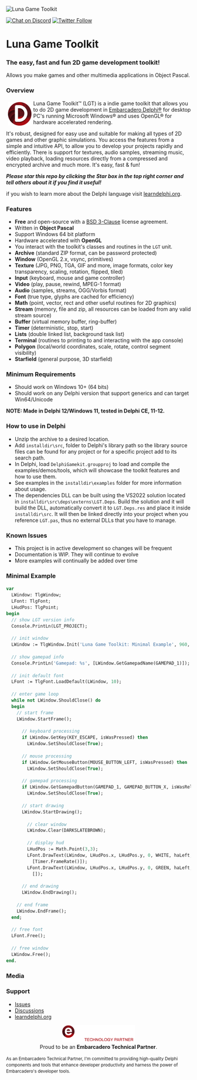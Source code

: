 ![Luna Game Toolkit](media/LGT.png)

[![Chat on Discord](https://img.shields.io/discord/754884471324672040.svg?logo=discord)](https://discord.gg/tPWjMwK) [![Twitter Follow](https://img.shields.io/twitter/follow/tinyBigGAMES?style=social)](https://twitter.com/tinyBigGAMES)
# Luna Game Toolkit
### The easy, fast and fun 2D game development toolkit!

Allows you make games and other multimedia applications in Object Pascal.

### Overview
<img src="media/made-with-delphi.png" alt="Your Logo" width="64" height="64" align="left"  style="padding: 5px;" />
Luna Game Toolkit&trade; (LGT) is a indie game toolkit that allows you to do 2D game development in <a href="https://www.embarcadero.com/products/delphi" target="_blank"> Embarcadero Delphi®</a> for desktop PC's running Microsoft Windows® and uses OpenGL® for hardware accelerated rendering.

It's robust, designed for easy use and suitable for making all types of 2D games and other graphic simulations. You access the features from a simple and intuitive API, to allow you to develop your projects rapidly and efficiently. There is support for textures, audio samples, streaming music, video playback, loading resources directly from a compressed and encrypted archive and much more. It's easy, fast & fun!

<b>*Please star this repo by clicking the Star box in the top right corner and tell others about it if you find it useful!*</b>

if you wish to learn more about the Delphi language visit <a href="https://learndelphi.org/" target="_blank">learndelphi.org</a>.

### Features
- **Free** and open-source with a <a href="https://github.com/tinyBigGAMES/LunaGameToolkit/blob/main/LICENSE" target="_blank">BSD 3-Clause</a> license agreement.
- Written in **Object Pascal**
- Support Windows 64 bit platform
- Hardware accelerated with **OpenGL**
- You interact with the toolkit's classes and routines in the `LGT` unit.
- **Archive** (standard ZIP format, can be password protected)
- **Window** (OpenGL 2.x, vsync, primitives)
- **Texture** (JPG, PNG, TGA, GIF and more, image formats, color key transparency, scaling, rotation, flipped, tiled)
- **Input** (keyboard, mouse and game controller)
- **Video** (play, pause, rewind, MPEG-1 format)
- **Audio** (samples, streams, OGG/Vorbis format)
- **Font** (true type, glyphs are cached for efficiency)
- **Math** (point, vector, rect and other useful routines for 2D graphics)
- **Stream** (memory, file and zip, all resources can be loaded from any valid stream source)
- **Buffer** (virtual memory buffer, ring-buffer)
- **Timer** (deterministic, stop, start)
- **Lists** (double linked list, background task list)
- **Terminal** (routines to printing to and interacting with the app console)
- **Polygon** (local/world coordinates, scale, rotate, control segment visibility)
- **Starfield** (general purpose, 3D starfield)

### Minimum Requirements 
- Should work on Windows 10+ (64 bits)
- Should work on any Delphi version that support generics and can target Win64/Unicode

**NOTE: Made in Delphi 12/Windows 11, tested in Delphi CE, 11-12.**

### How to use in Delphi
- Unzip the archive to a desired location.
- Add `installdir\src`, folder to Delphi's library path so the library source files can be found for any project or for a specific project add to its search path.
- In Delphi, load `DelphiGamekit.groupproj` to load and compile the examples/demos/tools, which will showcase the toolkit features and how to use them.
- See examples in the `installdir\examples` folder for more information about usage.
- The dependencies DLL can be built using the VS2022 solution located in `installdir\src\deps\externs\LGT.Deps`. Build the solution and it will build the DLL, automatically convert it to `LGT.Deps.res` and place it inside `installdir\src`. It will then be linked directly into your project when you reference `LGT.pas`, thus no external DLLs that you have to manage.

### Known Issues
- This project is in active development so changes will be frequent 
- Documentation is WIP. They will continue to evolve
- More examples will continually be added over time

### Minimal Example
```Pascal
var
  LWindow: TlgWindow;
  LFont: TlgFont;
  LHudPos: TlgPoint;
begin
  // show LGT version info
  Console.PrintLn(LGT_PROJECT);

  // init window
  LWindow := TlgWindow.Init('Luna Game Toolkit: Minimal Example', 960, 540);

  // show gamepad info
  Console.PrintLn('Gamepad: %s', [LWindow.GetGamepadName(GAMEPAD_1)]);

  // init default font
  LFont := TlgFont.LoadDefault(LWindow, 10);

  // enter game loop
  while not LWindow.ShouldClose() do
  begin
    // start frame
    LWindow.StartFrame();

      // keyboard processing
      if LWindow.GetKey(KEY_ESCAPE, isWasPressed) then
        LWindow.SetShouldClose(True);

      // mouse processing
      if LWindow.GetMouseButton(MOUSE_BUTTON_LEFT, isWasPressed) then
        LWindow.SetShouldClose(True);

      // gamepad processing
      if LWindow.GetGamepadButton(GAMEPAD_1, GAMEPAD_BUTTON_X, isWasReleased) then
        LWindow.SetShouldClose(True);

      // start drawing
      LWindow.StartDrawing();

        // clear window
        LWindow.Clear(DARKSLATEBROWN);

        // display hud
        LHudPos := Math.Point(3,3);
        LFont.DrawText(LWindow, LHudPos.x, LHudPos.y, 0, WHITE, haLeft,  '%d fps',
          [Timer.FrameRate()]);
        LFont.DrawText(LWindow, LHudPos.x, LHudPos.y, 0, GREEN, haLeft,  'ESC - Quit',
          []);

      // end drawing
      LWindow.EndDrawing();

    // end frame
    LWindow.EndFrame();
  end;

  // free font
  LFont.Free();

  // free window
  LWindow.Free();
end.
```

### Media

### Support
- <a href="https://github.com/tinyBigGAMES/LunaGameToolkit/issues" target="_blank">Issues</a>
- <a href="https://github.com/tinyBigGAMES/LunaGameToolkit/discussions" target="_blank">Discussions</a>
- <a href="https://learndelphi.org/" target="_blank">learndelphi.org</a>

<p align="center">
  <img src="media/techpartner-white.png" alt="Embarcadero Technical Partner Logo" width="200"/>
  <br>
  Proud to be an <strong>Embarcadero Technical Partner</strong>.
</p>
<small>As an Embarcadero Technical Partner, I'm committed to providing high-quality Delphi components and tools that enhance developer productivity and harness the power of Embarcadero's developer tools.</small>



